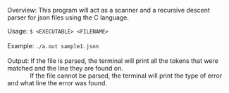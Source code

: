 Overview: This program will act as a scanner and a recursive descent parser for json files using the C language.

Usage: `$ <EXECUTABLE> <FILENAME>` <br><br>
Example: `./a.out sample1.json` <br><br>
Output: If the file is parsed, the terminal will print all the tokens that were matched and the line they are found on. <br> &nbsp;&nbsp;&nbsp;&nbsp;&nbsp;&nbsp;&nbsp;&nbsp;&nbsp;&nbsp;&nbsp;&nbsp;
        If the file cannot be parsed, the terminal will print the type of error and what line the error was found. 
